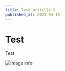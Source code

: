 ```yaml
---
title: Test articlle 2
published_at: 2023-04-15
---
```

# Test 

Test

![image info](/public/assets/img/leafy.png)